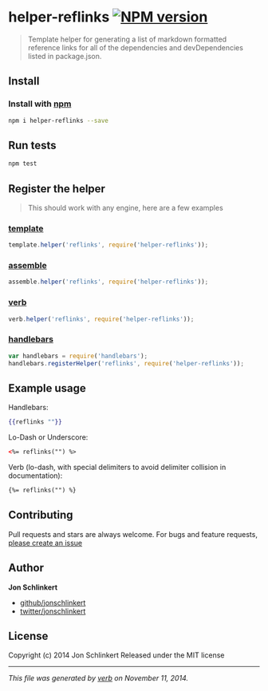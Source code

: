# helper-reflinks [![NPM version](https://badge.fury.io/js/helper-reflinks.svg)](http://badge.fury.io/js/helper-reflinks)

> Template helper for generating a list of markdown formatted reference links for all of the dependencies and devDependencies listed in package.json.


## Install
### Install with [npm](npmjs.org)

```bash
npm i helper-reflinks --save
```


## Run tests

```bash
npm test
```

## Register the helper

> This should work with any engine, here are a few examples

### [template](https://github.com/jonschlinkert/template)

```js
template.helper('reflinks', require('helper-reflinks'));
```

### [assemble](https://github.com/assemble/assemble)

```js
assemble.helper('reflinks', require('helper-reflinks'));
```

### [verb](https://github.com/jonschlinkert/verb)

```js
verb.helper('reflinks', require('helper-reflinks'));
```

### [handlebars](https://github.com/wycats/handlebars.js/)

```js
var handlebars = require('handlebars');
handlebars.registerHelper('reflinks', require('helper-reflinks'));
```

## Example usage

Handlebars:

```handlebars
{{reflinks ""}}
```

Lo-Dash or Underscore:

```html
<%= reflinks("") %>
```

Verb (lo-dash, with special delimiters to avoid delimiter collision in documentation):

```html
{%= reflinks("") %}
```


## Contributing
Pull requests and stars are always welcome. For bugs and feature requests, [please create an issue](https://github.com/jonschlinkert/helper-reflinks/issues)

## Author

**Jon Schlinkert**

+ [github/jonschlinkert](https://github.com/jonschlinkert)
+ [twitter/jonschlinkert](http://twitter.com/jonschlinkert)

## License
Copyright (c) 2014 Jon Schlinkert
Released under the MIT license

***

_This file was generated by [verb](https://github.com/jonschlinkert/verb) on November 11, 2014._
